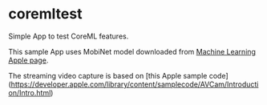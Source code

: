 # coremltest

Simple App to test CoreML features.

This sample App uses MobiNet model downloaded from [Machine Learning Apple page](https://developer.apple.com/machine-learning/).

The streaming video capture is based on [this Apple sample code] (https://developer.apple.com/library/content/samplecode/AVCam/Introduction/Intro.html)

